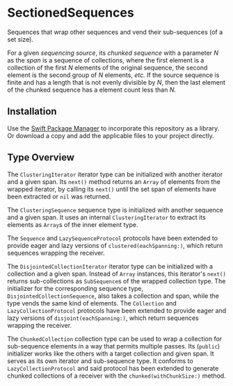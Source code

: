 # SectionedSequences

Sequences that wrap other sequences and vend their sub-sequences (of a set size).

For a given *sequencing source*, its *chunked sequence* with a parameter *N* as the *span* is a sequence of collections, where the first element is a collection of the first *N* elements of the original sequence, the second element is the second group of *N* elements, *etc.*  If the source sequence is finite and has a length that is not evenly divisible by *N*, then the last element of the chunked sequence has a element count less than *N*.

## Installation

Use the [Swift Package Manager](https://swift.org/package-manager/) to incorporate this repository as a library.  Or download a copy and add the applicable files to your project directly.

## Type Overview

The `ClusteringIterator` iterator type can be initialized with another iterator and a given span.  Its `next()` method returns an `Array` of elements from the wrapped iterator, by calling its `next()` until the set span of elements have been extracted or `nil` was returned.

The `ClusteringSequence` sequence type is initialized with another sequence and a given span.  It uses an internal `ClusteringIterator` to extract its elements as `Array`s of the inner element type.

The `Sequence` and `LazySequenceProtocol` protocols have been extended to provide eager and lazy versions of `clustered(eachSpanning:)`, which return sequences wrapping the receiver.

The `DisjointedCollectionIterator` iterator type can be initialized with a collection and a given span.  Instead of `Array` instances, this iterator's `next()` returns sub-collections as `SubSequence`s of the wrapped collection type.  The initializer for the corresponding sequence type, `DisjointedCollectionSequence`, also takes a collection and span, while the type vends the same kind of elements.  The `Collection` and `LazyCollectionProtocol` protocols have been extended to provide eager and lazy versions of `disjoint(eachSpanning:)`, which return sequences wrapping the receiver.

The `ChunkedCollection` collection type can be used to wrap a collection for sub-sequence elements in a way that permits multiple passes.  Its (`public`) initializer works like the others with a target collection and given span.  It serves as its own iterator and sub-sequence type.  It conforms to `LazyCollectionProtocol` and said protocol has been extended to generate chunked collections of a receiver with the `chunked(withChunkSize:)` method.
